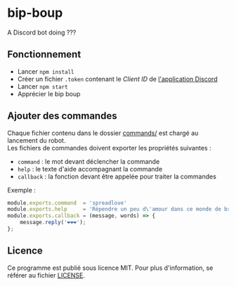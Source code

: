 # bip-boup
A Discord bot doing ???

## Fonctionnement

* Lancer `npm install`
* Créer un fichier `.token` contenant le *Client ID* de [l'application Discord](https://discordapp.com/developers/applications/me/)
* Lancer `npm start`
* Apprécier le bip boup

## Ajouter des commandes

Chaque fichier contenu dans le dossier [commands/](/commands) est chargé au lancement du robot.  
Les fichiers de commandes doivent exporter les propriétés suivantes :
* `command` : le mot devant déclencher la commande
* `help` : le texte d'aide accompagnant la commande
* `callback` : la fonction devant être appelée pour traiter la commandes

Exemple :
```javascript
module.exports.command  = 'spreadlove'
module.exports.help     = 'Répendre un peu d\'amour dans ce monde de brutes.'
module.exports.callback = (message, words) => {
    message.reply('❤️❤️❤️');
};

```

## Licence

Ce programme est publié sous licence MIT. Pour plus d'information, se référer au fichier [LICENSE](/LICENSE).
